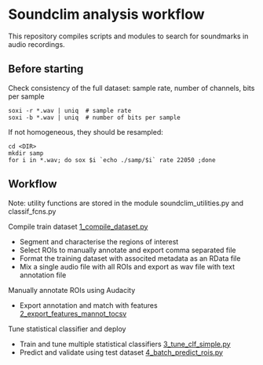 # Soundclim analysis workflow
 
This repository compiles scripts and modules to search for soundmarks in audio recordings.

## Before starting

Check consistency of the full dataset: sample rate, number of channels, bits per sample

```
soxi -r *.wav | uniq  # sample rate
soxi -b *.wav | uniq  # number of bits per sample
```
If not homogeneous, they should be resampled:
```
cd <DIR>
mkdir samp
for i in *.wav; do sox $i `echo ./samp/$i` rate 22050 ;done
```

## Workflow
Note: utility functions are stored in the module soundclim_utilities.py and classif_fcns.py

Compile train dataset [1_compile_dataset.py](./1_compile_dataset.py)
- Segment and characterise the regions of interest
- Select ROIs to manually annotate and export comma separated file
- Format the training dataset with associted metadata as an RData file
- Mix a single audio file with all ROIs and export as wav file with text annotation file

Manually annotate ROIs using Audacity
- Export annotation and match with features [2_export_features_mannot_tocsv](2_export_features_mannot_tocsv)

Tune statistical classifier and deploy
- Train and tune multiple statistical classifiers [3_tune_clf_simple.py](3_tune_clf_simple.py)
- Predict and validate using test dataset [4_batch_predict_rois.py](4_batch_predict_rois.py)
